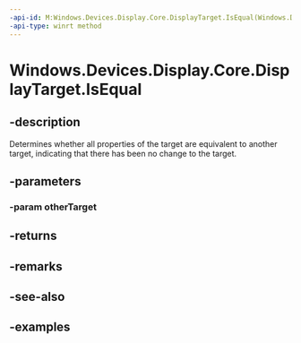 ```yaml
---
-api-id: M:Windows.Devices.Display.Core.DisplayTarget.IsEqual(Windows.Devices.Display.Core.DisplayTarget)
-api-type: winrt method
---
```


<!-- Method syntax.
public bool DisplayTarget.IsEqual(DisplayTarget otherTarget)
-->

# Windows.Devices.Display.Core.DisplayTarget.IsEqual

## -description
Determines whether all properties of the target are equivalent to another target, indicating that there has been no change to the target.

## -parameters
### -param otherTarget

## -returns

## -remarks

## -see-also

## -examples
